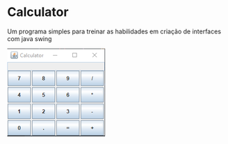 # Calculator
Um programa simples para treinar as habilidades em criação de interfaces com java swing

![](Capturar.PNG)

